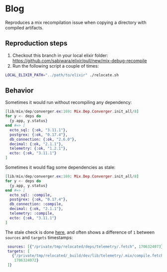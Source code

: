# Blog

Reproduces a mix recompilation issue when copying a directory with compiled
artifacts.

## Reproduction steps

1. Checkout this branch in your local elixir folder:
   https://github.com/sabiwara/elixir/pull/new/mix-debug-recompile
2. Run the following script a couple of times:

```sh
LOCAL_ELIXIR_PATH="../path/to/elixir" ./relocate.sh
```

## Behavior

Sometimes it would run without recompiling any dependency:

```elixir
[lib/mix/dep/converger.ex:169: Mix.Dep.Converger.init_all/8]
for y <- deps do
  {y.app, y.status}
end #=> [
  ecto_sql: {:ok, "3.11.1"},
  postgrex: {:ok, "0.17.4"},
  db_connection: {:ok, "2.6.0"},
  decimal: {:ok, "2.1.1"},
  telemetry: {:ok, "1.2.1"},
  ecto: {:ok, "3.11.1"}
]
```

Sometimes it would flag some dependencies as stale:

```elixir
[lib/mix/dep/converger.ex:169: Mix.Dep.Converger.init_all/8]
for y <- deps do
  {y.app, y.status}
end #=> [
  ecto_sql: :compile,
  postgrex: {:ok, "0.17.4"},
  db_connection: :compile,
  decimal: {:ok, "2.1.1"},
  telemetry: :compile,
  ecto: {:ok, "3.11.1"}
]
```

The stale check is done
[here](https://github.com/elixir-lang/elixir/blob/main/lib/mix/lib/mix/dep/loader.ex#L407-L410),
and often shows a difference of `1` between `sources` and `targets` timestamps:

```elixir
 sources: [{"/private/tmp/relocated/deps/telemetry/.fetch", 1706324073}],
 targets: [
   {"/private/tmp/relocated/_build/dev/lib/telemetry/.mix/compile.fetch",
    1706324072}
 ]}
```
